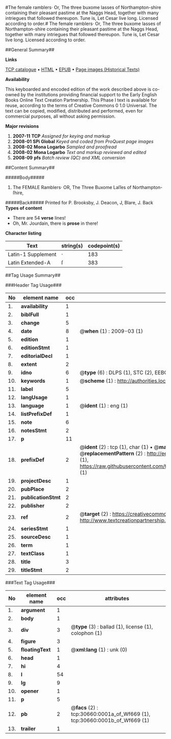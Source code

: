 #The female ramblers· Or, The three buxome lasses of Northampton-shire containing their pleasant pastime at the Naggs Head, together with many intriegues that followed thereupon. Tune is, Let Cesar live long. Licensed according to order.#
The female ramblers· Or, The three buxome lasses of Northampton-shire containing their pleasant pastime at the Naggs Head, together with many intriegues that followed thereupon. Tune is, Let Cesar live long. Licensed according to order.

##General Summary##

**Links**

[TCP catalogue](http://www.ota.ox.ac.uk/tcp/)  • 
[HTML](http://tei.it.ox.ac.uk/tcp/Texts-HTML/free/A41/A41092.html)  • 
[EPUB](http://tei.it.ox.ac.uk/tcp/Texts-EPUB/free/A41/A41092.epub) • 
[Page images (Historical Texts)](https://data.historicaltexts.jisc.ac.uk/view?pubId=eebo-99826263e&pageId=eebo-99826263e-30660-1)

**Availability**

This keyboarded and encoded edition of the
	       work described above is co-owned by the institutions
	       providing financial support to the Early English Books
	       Online Text Creation Partnership. This Phase I text is
	       available for reuse, according to the terms of Creative
	       Commons 0 1.0 Universal. The text can be copied,
	       modified, distributed and performed, even for
	       commercial purposes, all without asking permission.

**Major revisions**

1. __2007-11__ __TCP__ *Assigned for keying and markup*
1. __2008-01__ __SPi Global__ *Keyed and coded from ProQuest page images*
1. __2008-02__ __Mona Logarbo__ *Sampled and proofread*
1. __2008-02__ __Mona Logarbo__ *Text and markup reviewed and edited*
1. __2008-09__ __pfs__ *Batch review (QC) and XML conversion*

##Content Summary##

#####Body#####

1. The FEMALE Ramblers· OR, The Three Buxome Laſſes of Northampton-ſhire,

#####Back#####
Printed for P. Brooksby, J. Deacon, J, Blare, J. Back
**Types of content**

  * There are 54 **verse** lines!
  * Oh, Mr. Jourdain, there is **prose** in there!

**Character listing**


|Text|string(s)|codepoint(s)|
|---|---|---|
|Latin-1 Supplement|·|183|
|Latin Extended-A|ſ|383|

##Tag Usage Summary##

###Header Tag Usage###

|No|element name|occ|attributes|
|---|---|---|---|
|1.|__availability__|1||
|2.|__biblFull__|1||
|3.|__change__|5||
|4.|__date__|8| @__when__ (1) : 2009-03 (1)|
|5.|__edition__|1||
|6.|__editionStmt__|1||
|7.|__editorialDecl__|1||
|8.|__extent__|2||
|9.|__idno__|6| @__type__ (6) : DLPS (1), STC (2), EEBO-CITATION (1), PROQUEST (1), VID (1)|
|10.|__keywords__|1| @__scheme__ (1) : http://authorities.loc.gov/ (1)|
|11.|__label__|5||
|12.|__langUsage__|1||
|13.|__language__|1| @__ident__ (1) : eng (1)|
|14.|__listPrefixDef__|1||
|15.|__note__|6||
|16.|__notesStmt__|2||
|17.|__p__|11||
|18.|__prefixDef__|2| @__ident__ (2) : tcp (1), char (1)  •  @__matchPattern__ (2) : ([0-9\-]+):([0-9IVX]+) (1), (.+) (1)  •  @__replacementPattern__ (2) : http://eebo.chadwyck.com/downloadtiff?vid=$1&page=$2 (1), https://raw.githubusercontent.com/textcreationpartnership/Texts/master/tcpchars.xml#$1 (1)|
|19.|__projectDesc__|1||
|20.|__pubPlace__|2||
|21.|__publicationStmt__|2||
|22.|__publisher__|2||
|23.|__ref__|2| @__target__ (2) : https://creativecommons.org/publicdomain/zero/1.0/ (1), http://www.textcreationpartnership.org/docs/. (1)|
|24.|__seriesStmt__|1||
|25.|__sourceDesc__|1||
|26.|__term__|1||
|27.|__textClass__|1||
|28.|__title__|3||
|29.|__titleStmt__|2||


###Text Tag Usage###

|No|element name|occ|attributes|
|---|---|---|---|
|1.|__argument__|1||
|2.|__body__|1||
|3.|__div__|3| @__type__ (3) : ballad (1), license (1), colophon (1)|
|4.|__figure__|3||
|5.|__floatingText__|1| @__xml:lang__ (1) : unk (0)|
|6.|__head__|1||
|7.|__hi__|4||
|8.|__l__|54||
|9.|__lg__|9||
|10.|__opener__|1||
|11.|__p__|5||
|12.|__pb__|2| @__facs__ (2) : tcp:30660:0001a_of_Wf669 (1), tcp:30660:0001b_of_Wf669 (1)|
|13.|__trailer__|1||
